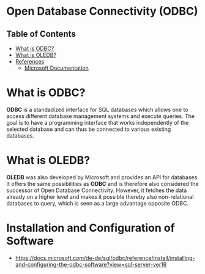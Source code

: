 # Open Database Connectivity (ODBC)

## Table of Contents
- [What is ODBC?](#What-is-ODBC?)
- [What is OLEDB?](#What-is-OLEDB?)
- [References]()
    - [Microsoft Documentation](https://docs.microsoft.com/de-de/sql/odbc/reference/what-is-odbc?view=sql-server-ver16)

# What is ODBC?
__ODBC__ is a standadized interface for SQL databases which allows one to access different database management systems and execute queries. The goal is to have a programming interface that works independently of the selected database and can thus be connected to various existing databases.

# What is OLEDB?
__OLEDB__ was also developed by Microsoft and provides an API for databases. It offers the same possibilities as __ODBC__ and is therefore also considered the successor of Open Database Connectivity. However, it fetches the data already on a higher level and makes it possible thereby also non-relational databases to query, which is seen as a large advantage opposite ODBC.

# Installation and Configuration of Software
* https://docs.microsoft.com/de-de/sql/odbc/reference/install/installing-and-configuring-the-odbc-software?view=sql-server-ver16